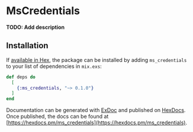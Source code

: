 # MsCredentials

**TODO: Add description**

## Installation

If [available in Hex](https://hex.pm/docs/publish), the package can be installed
by adding `ms_credentials` to your list of dependencies in `mix.exs`:

```elixir
def deps do
  [
    {:ms_credentials, "~> 0.1.0"}
  ]
end
```

Documentation can be generated with [ExDoc](https://github.com/elixir-lang/ex_doc)
and published on [HexDocs](https://hexdocs.pm). Once published, the docs can
be found at [https://hexdocs.pm/ms_credentials](https://hexdocs.pm/ms_credentials).

